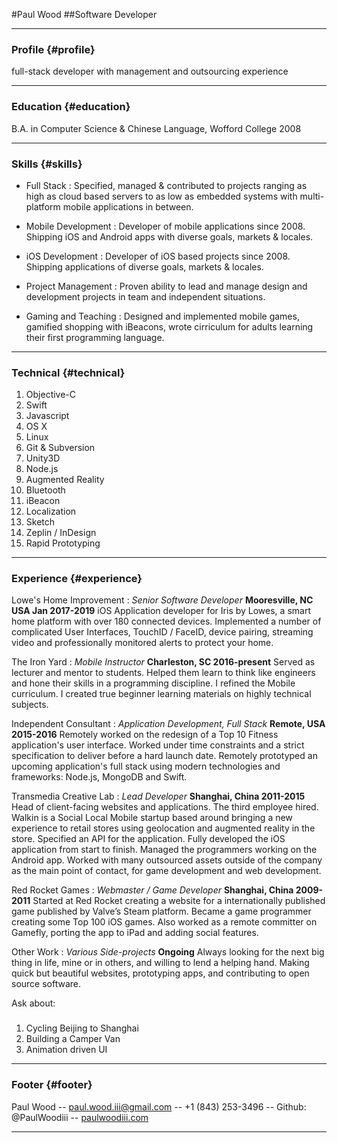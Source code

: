 #Paul Wood
##Software Developer

------

### Profile {#profile}

full-stack developer with management and outsourcing experience

------

### Education {#education}

B.A. in Computer Science & Chinese Language, Wofford College 2008

------

### Skills {#skills}

* Full Stack
  : Specified, managed & contributed to projects ranging as high as cloud based servers to as low as embedded systems with multi-platform mobile applications in between.

* Mobile Development
  : Developer of mobile applications since 2008. Shipping iOS and Android apps with diverse goals, markets & locales.

* iOS Development
  : Developer of iOS based projects since 2008. Shipping applications of diverse goals, markets & locales.

* Project Management
  : Proven ability to lead and manage design and development projects in team and independent situations.

* Gaming and Teaching
: Designed and implemented mobile games, gamified shopping with iBeacons, wrote cirriculum for adults learning their first programming language.

-------

### Technical {#technical}

1. Objective-C
1. Swift
1. Javascript
1. OS X
1. Linux
1. Git & Subversion
1. Unity3D
1. Node.js
1. Augmented Reality
1. Bluetooth
1. iBeacon
1. Localization
1. Sketch
1. Zeplin / InDesign
1. Rapid Prototyping

------

### Experience {#experience}

Lowe's Home Improvement
: *Senior Software Developer*
__Mooresville, NC USA Jan 2017-2019__
iOS Application developer for Iris by Lowes, a smart home platform with over 180 connected devices. Implemented a number of complicated User Interfaces, TouchID / FaceID, device pairing, streaming video and professionally monitored alerts to protect your home.

The Iron Yard
: *Mobile Instructor*
  __Charleston, SC 2016-present__
  Served as lecturer and mentor to students. Helped them learn to think like engineers and hone their skills in a programming discipline. I refined the Mobile curriculum. I created true beginner learning materials on highly technical subjects. 

Independent Consultant
: *Application Development, Full Stack*
  __Remote, USA 2015-2016__
  Remotely worked on the redesign of a Top 10 Fitness application's user interface. Worked under time constraints and a strict specification to deliver before a hard launch date. Remotely prototyped an upcoming application's full stack using modern technologies and frameworks: Node.js, MongoDB and Swift.

Transmedia Creative Lab
: *Lead Developer*
  __Shanghai, China 2011-2015__
  Head of client-facing websites and applications. The third employee hired. Walkin is a Social Local Mobile startup based around bringing a new experience to retail stores using geolocation and augmented reality in the store. Specified an API for the application. Fully developed the iOS application from start to finish.  Managed the programmers working on the Android app. Worked with many outsourced assets outside of the company as the main point of contact, for game development and web development.

Red Rocket Games
: *Webmaster / Game Developer*
  __Shanghai, China 2009-2011__
  Started at Red Rocket creating a website for a internationally published game published by Valve’s Steam platform. Became a game programmer creating some Top 100 iOS games. Also worked as a remote committer on Gamefly, porting the app to iPad and adding social features.
  
Other Work
: *Various Side-projects*
__Ongoing__
  Always looking for the next big thing in life, mine or in others, and willing to lend a helping hand. Making quick but beautiful websites, prototyping apps, and contributing to open source software.
  
  Ask about:

### 
1. Cycling Beijing to Shanghai
1. Building a Camper Van
1. Animation driven UI

------

### Footer {#footer}

Paul Wood -- [paul.wood.iii@gmail.com](paul.wood.iii@gmail.com) -- +1 (843) 253-3496 -- Github: @PaulWoodiii -- [paulwoodiii.com](paulwoodiii.com)

------

